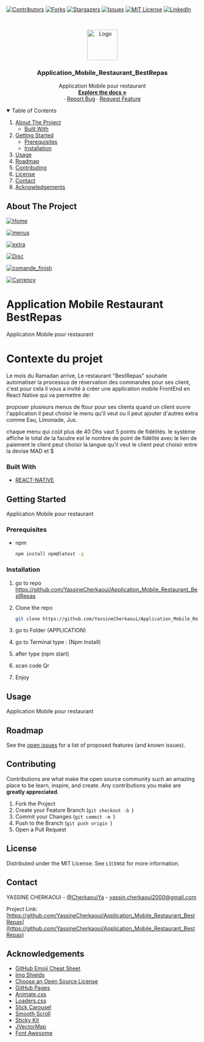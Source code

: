 [![Contributors][contributors-shield]][contributors-url]
[![Forks][forks-shield]][forks-url]
[![Stargazers][stars-shield]][stars-url]
[![Issues][issues-shield]][issues-url]
[![MIT License][license-shield]][license-url]
[![LinkedIn][linkedin-shield]][linkedin-url]


<!-- PROJECT LOGO -->
<br />
<p align="center">
  <a href="https://github.com/YassineCherkaoui/Application_Mobile_Restaurant_BestRepas">
    <img src="images/logo.png" alt="Logo" width="80" height="80">
  </a>

  <h3 align="center">Application_Mobile_Restaurant_BestRepas</h3>

  <p align="center">
Application Mobile pour restaurant
    <br />
    <a href="https://github.com/YassineCherkaoui/Application_Mobile_Restaurant_BestRepas"><strong>Explore the docs »</strong></a>
    <br />
    ·
    <a href="https://github.com/YassineCherkaoui/Application_Mobile_Restaurant_BestRepas/issues">Report Bug</a>
    ·
    <a href="https://github.com/YassineCherkaoui/Application_Mobile_Restaurant_BestRepas/issues">Request Feature</a>
  </p>
</p>




<!-- TABLE OF CONTENTS -->
<details open="open">
  <summary>Table of Contents</summary>
  <ol>
    <li>
      <a href="#about-the-project">About The Project</a>
      <ul>
        <li><a href="#built-with">Built With</a></li>
      </ul>
    </li>
    <li>
      <a href="#getting-started">Getting Started</a>
      <ul>
        <li><a href="#prerequisites">Prerequisites</a></li>
        <li><a href="#installation">Installation</a></li>
      </ul>
    </li>
    <li><a href="#usage">Usage</a></li>
    <li><a href="#roadmap">Roadmap</a></li>
    <li><a href="#contributing">Contributing</a></li>
    <li><a href="#license">License</a></li>
    <li><a href="#contact">Contact</a></li>
    <li><a href="#acknowledgements">Acknowledgements</a></li>
  </ol>
</details>



<!-- ABOUT THE PROJECT -->
## About The Project

[![Home][Home]](https://github.com/YassineCherkaoui/Application_Mobile_Restaurant_BestRepas)


[![menus][menus]](https://github.com/YassineCherkaoui/Application_Mobile_Restaurant_BestRepas)

[![extra][extra]](https://github.com/YassineCherkaoui/Application_Mobile_Restaurant_BestRepas)

[![Disc][Disc]](https://github.com/YassineCherkaoui/Application_Mobile_Restaurant_BestRepas)

[![comande_finish][comande_finish]](https://github.com/YassineCherkaoui/Application_Mobile_Restaurant_BestRepas)

[![Currency][Currency]](https://github.com/YassineCherkaoui/Application_Mobile_Restaurant_BestRepas)


# Application Mobile Restaurant BestRepas

Application Mobile pour restaurant

# Contexte du projet
Le mois du Ramadan arrive, Le restaurant "BestRepas" souhaite automatiser la processus de réservation des commandes pour ses client, c'est pour cela il vous a invité à créer une application mobile FrontEnd en React Native qui va permettre de:

proposer plusieurs menus de ftour pour ses clients quand un client ouvre l'application il peut choisir le menu qu'il veut ou il peut ajouter d'autres extra comme Eau, Limonade, Jus.

chaque menu qui coût plus de 40 Dhs vaut 5 points de fidélités. le système affiche le total de la facutre est le nombre de point de fidélité avec le lien de paiement le client peut choisir la langue qu'il veut le client peut choisir entre la devise MAD et $


### Built With

* [REACT-NATIVE]()

<!-- GETTING STARTED -->
## Getting Started

Application Mobile pour restaurant


### Prerequisites


* npm
  ```sh
  npm install npm@latest -g
  ```

### Installation

1. go to repo https://github.com/YassineCherkaoui/Application_Mobile_Restaurant_BestRepas
2. Clone the repo
   ```sh
   git clone https://github.com/YassineCherkaoui/Application_Mobile_Restaurant_BestRepas
   ```

3. go to Folder (APPLICATION)

4. go to Terminal type : (Npm Install)

5. after type (npm start)

6. scan code Qr

7. Enjoy


<!-- USAGE EXAMPLES -->
## Usage

Application Mobile pour restaurant


<!-- ROADMAP -->
## Roadmap

See the [open issues](https://github.com/YassineCherkaoui/Application_Mobile_Restaurant_BestRepas/issues) for a list of proposed features (and known issues).



<!-- CONTRIBUTING -->
## Contributing

Contributions are what make the open source community such an amazing place to be learn, inspire, and create. Any contributions you make are **greatly appreciated**.

1. Fork the Project
2. Create your Feature Branch (`git checkout -b `)
3. Commit your Changes (`git commit -m `)
4. Push to the Branch (`git push origin `)
5. Open a Pull Request



<!-- LICENSE -->
## License

Distributed under the MIT License. See `LICENSE` for more information.



<!-- CONTACT -->
## Contact

YASSINE CHERKAOUI - [@CherkaouiYa](https://twitter.com/CherkaouiYa) - yassin.cherkaoui2000@gmail.com

Project Link: [https://github.com/YassineCherkaoui/Application_Mobile_Restaurant_BestRepas](https://github.com/YassineCherkaoui/Application_Mobile_Restaurant_BestRepas)



<!-- ACKNOWLEDGEMENTS -->
## Acknowledgements
* [GitHub Emoji Cheat Sheet](https://www.webpagefx.com/tools/emoji-cheat-sheet)
* [Img Shields](https://shields.io)
* [Choose an Open Source License](https://choosealicense.com)
* [GitHub Pages](https://pages.github.com)
* [Animate.css](https://daneden.github.io/animate.css)
* [Loaders.css](https://connoratherton.com/loaders)
* [Slick Carousel](https://kenwheeler.github.io/slick)
* [Smooth Scroll](https://github.com/cferdinandi/smooth-scroll)
* [Sticky Kit](http://leafo.net/sticky-kit)
* [JVectorMap](http://jvectormap.com)
* [Font Awesome](https://fontawesome.com)


<!-- MARKDOWN LINKS & IMAGES -->
<!-- https://www.markdownguide.org/basic-syntax/#reference-style-links -->
[contributors-shield]: https://img.shields.io/github/contributors/othneildrew/Best-README-Template.svg?style=for-the-badge
[contributors-url]: https://github.com/YassineCherkaoui/Application_Mobile_Restaurant_BestRepas/graphs/contributors
[forks-shield]: https://img.shields.io/github/forks/othneildrew/Best-README-Template.svg?style=for-the-badge
[forks-url]: https://github.com/YassineCherkaoui/Application_Mobile_Restaurant_BestRepas/network/members
[stars-shield]: https://img.shields.io/github/stars/othneildrew/Best-README-Template.svg?style=for-the-badge
[stars-url]: https://github.com/YassineCherkaoui/Application_Mobile_Restaurant_BestRepas/stargazers
[issues-shield]: https://img.shields.io/github/issues/othneildrew/Best-README-Template.svg?style=for-the-badge
[issues-url]: https://github.com/YassineCherkaoui/Application_Mobile_Restaurant_BestRepas/issues
[license-shield]: https://img.shields.io/github/license/othneildrew/Best-README-Template.svg?style=for-the-badge
[license-url]: https://github.com/YassineCherkaoui/Application_Mobile_Restaurant_BestRepas/blob/master/LICENSE.txt
[linkedin-shield]: https://img.shields.io/badge/-LinkedIn-black.svg?style=for-the-badge&logo=linkedin&colorB=555
[linkedin-url]: https://linkedin.com/in/othneildrew


<!-- SCREENSHOOT -->

[Home]: ScreenShot/Home.jpg

[menus]: ScreenShot/menus.jpg

[extra]: ScreenShot/extra.jpg

[Disc]: ScreenShot/discr.jpg

[details]: ScreenShot/details.jpg

[comande_finish]: ScreenShot/comande_finish.jpg

[Currency]: ScreenShot/Currency.jpg

